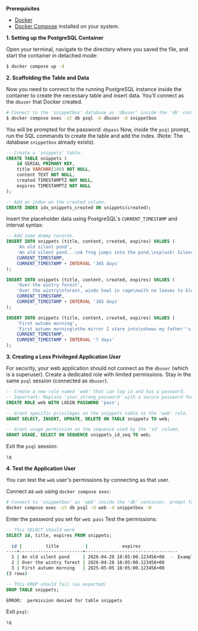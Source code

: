 **Prerequisites**

- [Docker](https://docs.docker.com/get-docker/)
- [Docker Compose](https://docs.docker.com/compose/install/) installed on your system.

**1. Setting up the PostgreSQL Container**

Open your terminal, navigate to the directory where you saved the file, and start the container in detached mode:

```bash
$ docker compose up -d
```

**2. Scaffolding the Table and Data**

Now you need to connect to the running PostgreSQL instance inside the container to create the necessary table and insert data. You'll connect as the `dbuser` that Docker created.

```bash
# Connect to the 'snippetbox' database as 'dbuser' inside the 'db' container
$ docker compose exec -it db psql -U dbuser -d snippetbox
```

You will be prompted for the password: `dbpass`
Now, inside the `psql` prompt, run the SQL commands to create the table and add the index. (Note: The database `snippetbox` already exists).

```sql
-- Create a `snippets` table.
CREATE TABLE snippets (
    id SERIAL PRIMARY KEY,
    title VARCHAR(100) NOT NULL,
    content TEXT NOT NULL,
    created TIMESTAMPTZ NOT NULL,
    expires TIMESTAMPTZ NOT NULL
);

-- Add an index on the created column.
CREATE INDEX idx_snippets_created ON snippets(created);
```

Insert the placeholder data using PostgreSQL's `CURRENT_TIMESTAMP` and interval syntax:

```sql
-- Add some dummy records.
INSERT INTO snippets (title, content, created, expires) VALUES (
    'An old silent pond',
    'An old silent pond...\nA frog jumps into the pond,\nsplash! Silence again.\n\n– Matsuo Bashō',
    CURRENT_TIMESTAMP,
    CURRENT_TIMESTAMP + INTERVAL '365 days'
);

INSERT INTO snippets (title, content, created, expires) VALUES (
    'Over the wintry forest',
    'Over the wintry\nforest, winds howl in rage\nwith no leaves to blow.\n\n– Natsume Soseki',
    CURRENT_TIMESTAMP,
    CURRENT_TIMESTAMP + INTERVAL '365 days'
);

INSERT INTO snippets (title, content, created, expires) VALUES (
    'First autumn morning',
    'First autumn morning\nthe mirror I stare into\nshows my father''s face.\n\n– Murakami Kijo',
    CURRENT_TIMESTAMP,
    CURRENT_TIMESTAMP + INTERVAL '7 days'
);
```

**3. Creating a Less Privileged Application User**

For security, your web application should not connect as the `dbuser` (which is a superuser). Create a dedicated role with limited permissions. Stay in the same `psql` session (connected as `dbuser`).

```sql
-- Create a new role named 'web' that can log in and has a password.
-- Important: Replace 'your_strong_password' with a secure password for your application.
CREATE ROLE web WITH LOGIN PASSWORD 'pass';

-- Grant specific privileges on the snippets table to the 'web' role.
GRANT SELECT, INSERT, UPDATE, DELETE ON TABLE snippets TO web;

-- Grant usage permission on the sequence used by the 'id' column.
GRANT USAGE, SELECT ON SEQUENCE snippets_id_seq TO web;
```

Exit the `psql` session:

```sql
\q
```

**4. Test the Application User**

You can test the `web` user's permissions by connecting as that user.

Connect as `web` using `docker compose exec`:

```bash
# Connect to 'snippetbox' as 'web' inside the 'db' container, prompt for password
docker compose exec -it db psql -U web -d snippetbox -W
```

Enter the password you set for `web`: `pass`
Test the permissions:

```sql
-- This SELECT should work
SELECT id, title, expires FROM snippets;
```

```sh
  id |         title          |             expires
----+------------------------+-----------------------------------
  1 | An old silent pond     | 2026-04-28 18:05:00.123456+00  -- Example Timestamps
  2 | Over the wintry forest | 2026-04-28 18:05:00.123456+00
  3 | First autumn morning   | 2025-05-05 18:05:00.123456+00
(3 rows)
```

```sql
-- This DROP should fail (as expected)
DROP TABLE snippets;
```

```sh
ERROR:  permission denied for table snippets
```

Exit `psql`:

```sql
\q
```
